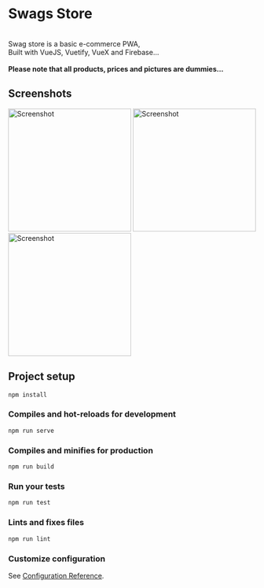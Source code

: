 # Swags Store
<br>Swag store is a basic e-commerce PWA,<br>
                  Built with VueJS, Vuetify, VueX and Firebase...<br>
                  <br>
                  <b>Please note that all products, prices and pictures are dummies...</b><br>

## Screenshots
<img src="https://raw.githubusercontent.com/RitcheyDevs/swag-store/master/public/static/Nexus_5X.png" alt="Screenshot" width="250"/>
<img src="https://raw.githubusercontent.com/RitcheyDevs/swag-store/master/public/static/screenshot2.png" alt="Screenshot" width="250"/>
<img src="https://raw.githubusercontent.com/RitcheyDevs/swag-store/master/public/static/screenshot3.png" alt="Screenshot" width="250"/>


## Project setup
```
npm install
```

### Compiles and hot-reloads for development
```
npm run serve
```

### Compiles and minifies for production
```
npm run build
```

### Run your tests
```
npm run test
```

### Lints and fixes files
```
npm run lint
```

### Customize configuration
See [Configuration Reference](https://cli.vuejs.org/config/).
